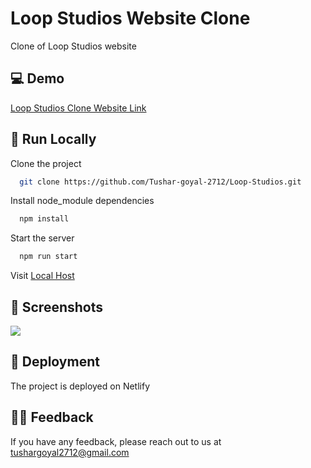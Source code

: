 
#  Loop Studios Website Clone

Clone of Loop Studios website



## 💻 Demo

[Loop Studios Clone Website Link](https://loop-studios-landing-page-by-tushar.netlify.app/)


## 📍 Run Locally

Clone the project

```bash
  git clone https://github.com/Tushar-goyal-2712/Loop-Studios.git
```

Install node_module dependencies

```bash
  npm install
```

Start the server
```bash
  npm run start
```

Visit [Local Host](http://localhost/)


## 📍 Screenshots

![](https://github.com/Tushar-goyal-2712/Cineflix-Website-clone/blob/5b833a3d516c89b04d52bfa75f07d59ad6ff6b08/Screenshots/cineflix-movie.png)

## 📍 Deployment

The project is deployed on Netlify

## 👨‍💻 Feedback

If you have any feedback, please reach out to us at tushargoyal2712@gmail.com
